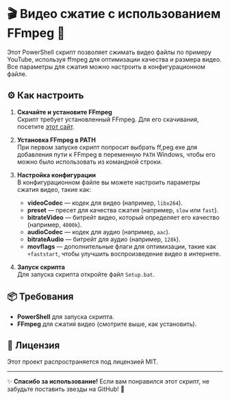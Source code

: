# 🎬 Видео сжатие с использованием FFmpeg 🚀

Этот PowerShell скрипт позволяет сжимать видео файлы по примеру YouTube, используя ffmpeg для оптимизации качества и размера видео. Все параметры для сжатия можно настроить в конфигурационном файле.

## ⚙️ Как настроить

1. **Скачайте и установите FFmpeg**  
   Скрипт требует установленный FFmpeg. Для его скачивания, посетите [этот сайт](https://www.gyan.dev/ffmpeg/builds/).

2. **Установка FFmpeg в PATH**  
   При первом запуске скрипт попросит выбрать ff,peg.exe для добавления пути к FFmpeg в переменную `PATH` Windows, чтобы его можно было использовать из командной строки.

3. **Настройка конфигурации**  
   В конфигурационном файле вы можете настроить параметры сжатия видео, такие как:

   - **videoCodec** — кодек для видео (например, `libx264`).
   - **preset** — пресет для качества сжатия (например, `slow` или `fast`).
   - **bitrateVideo** — битрейт видео, который определяет его качество (например, `4000k`).
   - **audioCodec** — кодек для аудио (например, `aac`).
   - **bitrateAudio** — битрейт для аудио (например, `128k`).
   - **movflags** — дополнительные флаги для оптимизации, такие как `+faststart`, чтобы улучшить воспроизведение видео в интернете.

4. **Запуск скрипта**  
   Для запуска скрипта откройте файл `Setup.bat`.

## 📦 Требования

- **PowerShell** для запуска скрипта.
- **FFmpeg** для сжатия видео (смотрите выше, как установить).

## 📑 Лицензия

Этот проект распространяется под лицензией MIT.

---

✨ **Спасибо за использование!** Если вам понравился этот скрипт, не забудьте поставить звезды на GitHub! 🌟
